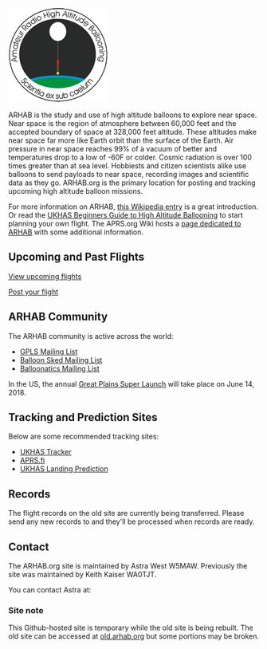 ![ARHAB logo](images/ARHAB_logo4.gif)

ARHAB is the study and use of high altitude balloons to explore near space. Near space is the region of atmosphere between 60,000 feet and the accepted boundary of space at 328,000 feet altitude. These altitudes make near space far more like Earth orbit than the surface of the Earth. Air pressure in near space reaches 99% of a vacuum of better and temperatures drop to a low of -60F or colder. Cosmic radiation is over 100 times greater than at sea level. Hobbiests and citizen scientists alike use balloons to send payloads to near space, recording images and scientific data as they go. ARHAB.org is the primary location for posting and tracking upcoming high altitude balloon missions.

For more information on ARHAB, [this Wikipedia entry](https://en.wikipedia.org/wiki/High-altitude_balloon#Amateur_High_Altitude_Ballooning) is a great introduction. Or read the [UKHAS Beginners Guide to High Altitude Ballooning](https://ukhas.org.uk/general:beginners_guide_to_high_altitude_ballooning) to start planning your own flight.
The APRS.org Wiki hosts a [page dedicated to ARHAB](http://info.aprs.net/index.php?title=ARHAB) with some additional information.

## Upcoming and Past Flights
[View upcoming flights](https://flights.arhab.org)

[Post your flight](https://flights.arhab.org/hab_launch_form.php)

## ARHAB Community
The ARHAB community is active across the world:

- [GPLS Mailing List](https://groups.io/g/GPSL)
- [Balloon Sked Mailing List](http://groups.yahoo.com/group/balloon_sked/)
- [Balloonatics Mailing List](https://groups.yahoo.com/neo/groups/Balloonatics/info)

In the US, the annual [Great Plains Super Launch](http://www.superlaunch.org/) will take place on June 14, 2018.

## Tracking and Prediction Sites
Below are some recommended tracking sites:

- [UKHAS Tracker](https://tracker.habhub.org/)
- [APRS.fi](https://aprs.fi/)
- [UKHAS Landing Prediction](http://predict.habhub.org/)

## Records
The flight records on the old site are currently being transferred. Please send any new records to [](mailto:) and they'll be processed when records are ready.

## Contact
The ARHAB.org site is maintained by Astra West W5MAW. Previously the site was maintained by Keith Kaiser WA0TJT.

You can contact Astra at: []()

### Site note
This Github-hosted site is temporary while the old site is being rebuilt. The old site can be accessed at [old.arhab.org](https://old.arhab.org/) but some portions may be broken.
